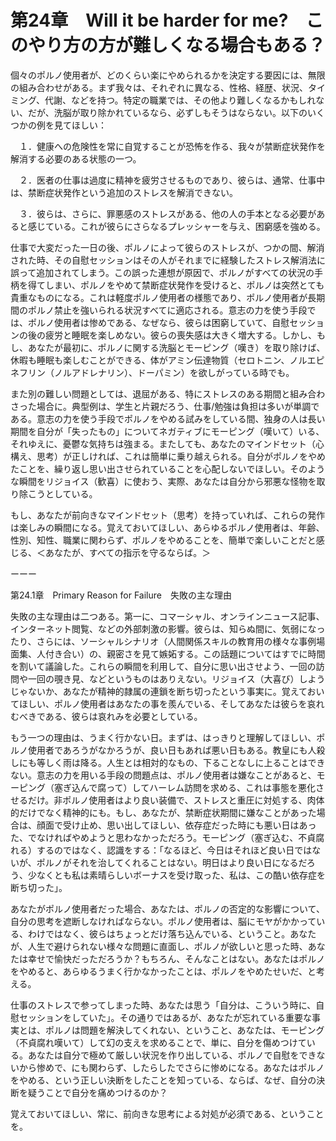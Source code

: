 # 第24章　Will it be harder for me?　このやり方の方が難しくなる場合もある？

個々のポルノ使用者が、どのくらい楽にやめられるかを決定する要因には、無限の組み合わせがある。まず我々は、それぞれに異なる、性格、経歴、状況、タイミング、代謝、などを持つ。特定の職業では、その他より難しくなるかもしれない、だが、洗脳が取り除かれているなら、必ずしもそうはならない。以下のいくつかの例を見てほしい：

　１．健康への危険性を常に自覚することが恐怖を作る、我々が禁断症状発作を解消する必要のある状態の一つ。

　２．医者の仕事は過度に精神を疲労させるものであり、彼らは、通常、仕事中は、禁断症状発作という追加のストレスを解消できない。

　３．彼らは、さらに、罪悪感のストレスがある、他の人の手本となる必要があると感じている。これが彼らにさらなるプレッシャーを与え、困窮感を強める。

仕事で大変だった一日の後、ポルノによって彼らのストレスが、つかの間、解消された時、その自慰セッションはその人がそれまでに経験したストレス解消法に誤って追加されてしまう。この誤った連想が原因で、ポルノがすべての状況の手柄を得てしまい、ポルノをやめて禁断症状発作を受けると、ポルノは突然とても貴重なものになる。これは軽度ポルノ使用者の様態であり、ポルノ使用者が長期間のポルノ禁止を強いられる状況すべてに適応される。意志の力を使う手段では、ポルノ使用者は惨めである、なぜなら、彼らは困窮していて、自慰セッションの後の疲労と睡眠を楽しめない。彼らの喪失感は大きく増大する。しかし、もし、あなたが最初に、ポルノに関する洗脳とモーピング（嘆き）を取り除けば、休暇も睡眠も楽しむことができる、体がアミン伝達物質（セロトニン、ノルエピネフリン（ノルアドレナリン）、ドーパミン）を欲しがっている時でも。

また別の難しい問題としては、退屈がある、特にストレスのある期間と組み合わさった場合に。典型例は、学生と片親だろう、仕事/勉強は負担は多いが単調である。意志の力を使う手段でポルノをやめる試みをしている間、独身の人は長い期間を自分が「失ったもの」についてネガティブにモーピング（嘆いて）いる、それゆえに、憂鬱な気持ちは強まる。またしても、あなたのマインドセット（心構え、思考）が正しければ、これは簡単に乗り越えられる。自分がポルノをやめたことを、繰り返し思い出させられていることを心配しないでほしい。そのような瞬間をリジョイス（歓喜）に使おう、実際、あなたは自分から邪悪な怪物を取り除こうとしている。

もし、あなたが前向きなマインドセット（思考）を持っていれば、これらの発作は楽しみの瞬間になる。覚えておいてほしい、あらゆるポルノ使用者は、年齢、性別、知性、職業に関わらず、ポルノをやめることを、簡単で楽しいことだと感じる、＜あなたが、すべての指示を守るならば。＞

ーーー

第24.1章　Primary Reason for Failure　失敗の主な理由

失敗の主な理由は二つある。第一に、コマーシャル、オンラインニュース記事、インターネット閲覧、などの外部刺激の影響。彼らは、知らぬ間に、気弱になったり、さらには、ソーシャルシナリオ（人間関係スキルの教育用の様々な事例場面集、人付き合い）の、親密さを見て嫉妬する。この話題についてはすでに時間を割いて議論した。これらの瞬間を利用して、自分に思い出させよう、一回の訪問や一回の覗き見、などというものはありえない。リジョイス（大喜び）しようじゃないか、あなたが精神的隷属の連鎖を断ち切ったという事実に。覚えておいてほしい、ポルノ使用者はあなたの事を羨んでいる、そしてあなたは彼らを哀れむべきである、彼らは哀れみを必要としている。

もう一つの理由は、うまく行かない日。まずは、はっきりと理解してほしい、ポルノ使用者であろうがなかろうが、良い日もあれば悪い日もある。教皇にも人殺しにも等しく雨は降る。人生とは相対的なもの、下ることなしに上ることはできない。意志の力を用いる手段の問題点は、ポルノ使用者は嫌なことがあると、モーピング（塞ぎ込んで腐って）してハーレム訪問を求める、これは事態を悪化させるだけ。非ポルノ使用者はより良い装備で、ストレスと重圧に対処する、肉体的だけでなく精神的にも。もし、あなたが、禁断症状期間に嫌なことがあった場合は、顔面で受け止め、思い出してほしい、依存症だった時にも悪い日はあった、でなければやめようと思わなかっただろう。モーピング（塞ぎ込む、不貞腐れる）するのではなく、認識をする：「なるほど、今日はそれほど良い日ではないが、ポルノがそれを治してくれることはない。明日はより良い日になるだろう、少なくとも私は素晴らしいボーナスを受け取った、私は、この酷い依存症を断ち切った」。

あなたがポルノ使用者だった場合、あなたは、ポルノの否定的な影響について、自分の思考を遮断しなければならない。ポルノ使用者は、脳にモヤがかかっている、わけではなく、彼らはちょっとだけ落ち込んでいる、ということ。あなたが、人生で避けられない様々な問題に直面し、ポルノが欲しいと思った時、あなたは幸せで愉快だっただろうか？もちろん、そんなことはない。あなたはポルノをやめると、あらゆるうまく行かなかったことは、ポルノをやめたせいだ、と考える。

仕事のストレスで参ってしまった時、あなたは思う「自分は、こういう時に、自慰セッションをしていた」。その通りではあるが、あなたが忘れている重要な事実とは、ポルノは問題を解決してくれない、ということ、あなたは、モーピング（不貞腐れ嘆いて）して幻の支えを求めることで、単に、自分を傷めつけている。あなたは自分で極めて厳しい状況を作り出している、ポルノで自慰をできないから惨めで、にも関わらず、したらしたでさらに惨めになる。あなたはポルノをやめる、という正しい決断をしたことを知っている、ならば、なぜ、自分の決断を疑うことで自分を痛めつけるのか？

覚えておいてほしい、常に、前向きな思考による対処が必須である、ということを。